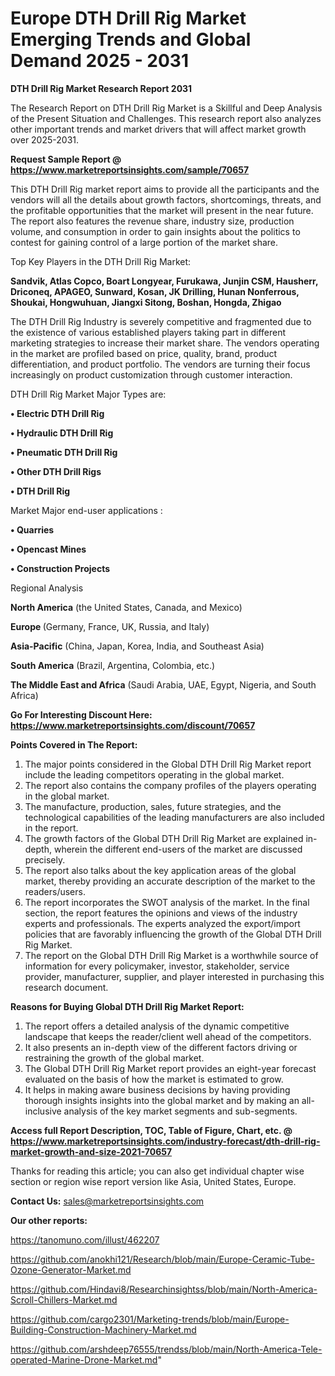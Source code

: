 # Europe DTH Drill Rig Market Emerging Trends and Global Demand 2025 - 2031

<strong>DTH Drill Rig Market Research Report 2031</strong>

The Research Report on DTH Drill Rig Market is a Skillful and Deep Analysis of the Present Situation and Challenges. This research report also analyzes other important trends and market drivers that will affect market growth over 2025-2031.

<strong>Request Sample Report @ <a href=https://www.marketreportsinsights.com/sample/70657>https://www.marketreportsinsights.com/sample/70657</a></strong>

This DTH Drill Rig market report aims to provide all the participants and the vendors will all the details about growth factors, shortcomings, threats, and the profitable opportunities that the market will present in the near future. The report also features the revenue share, industry size, production volume, and consumption in order to gain insights about the politics to contest for gaining control of a large portion of the market share.

Top Key Players in the DTH Drill Rig Market:

<strong>Sandvik, Atlas Copco, Boart Longyear, Furukawa, Junjin CSM, Hausherr, Driconeq, APAGEO, Sunward, Kosan, JK Drilling, Hunan Nonferrous, Shoukai, Hongwuhuan, Jiangxi Sitong, Boshan, Hongda, Zhigao</strong>

The DTH Drill Rig Industry is severely competitive and fragmented due to the existence of various established players taking part in different marketing strategies to increase their market share. The vendors operating in the market are profiled based on price, quality, brand, product differentiation, and product portfolio. The vendors are turning their focus increasingly on product customization through customer interaction.

DTH Drill Rig Market Major Types are:

<strong>• Electric DTH Drill Rig

• Hydraulic DTH Drill Rig

• Pneumatic DTH Drill Rig

• Other DTH Drill Rigs

• DTH Drill Rig</strong>

Market Major end-user applications :

<strong>• Quarries

• Opencast Mines

• Construction Projects</strong>

Regional Analysis

</u><strong><b>North America</b></strong> (the United States, Canada, and Mexico)

<strong><b>Europe </b></strong>(Germany, France, UK, Russia, and Italy)

<strong><b>Asia-Pacific</b></strong> (China, Japan, Korea, India, and Southeast Asia)

<strong><b>South America</b></strong> (Brazil, Argentina, Colombia, etc.)

<strong><b>The Middle East and Africa</b></strong> (Saudi Arabia, UAE, Egypt, Nigeria, and South Africa)

<strong>Go For Interesting Discount Here: <a href=https://www.marketreportsinsights.com/discount/70657>https://www.marketreportsinsights.com/discount/70657</a></strong>

<strong>Points Covered in The Report:</strong>
<ol>
  <li>The major points considered in the Global DTH Drill Rig Market report include the leading competitors operating in the global market.</li>
  <li>The report also contains the company profiles of the players operating in the global market.</li>
  <li>The manufacture, production, sales, future strategies, and the technological capabilities of the leading manufacturers are also included in the report.</li>
  <li>The growth factors of the Global DTH Drill Rig Market are explained in-depth, wherein the different end-users of the market are discussed precisely.</li>
  <li>The report also talks about the key application areas of the global market, thereby providing an accurate description of the market to the readers/users.</li>
  <li>The report incorporates the SWOT analysis of the market. In the final section, the report features the opinions and views of the industry experts and professionals. The experts analyzed the export/import policies that are favorably influencing the growth of the Global DTH Drill Rig Market.</li>
  <li>The report on the Global DTH Drill Rig Market is a worthwhile source of information for every policymaker, investor, stakeholder, service provider, manufacturer, supplier, and player interested in purchasing this research document.</li>
</ol>
<strong>Reasons for Buying Global DTH Drill Rig Market Report:</strong>

<ol>
  <li>The report offers a detailed analysis of the dynamic competitive landscape that keeps the reader/client well ahead of the competitors.</li>
  <li>It also presents an in-depth view of the different factors driving or restraining the growth of the global market.</li>
  <li>The Global DTH Drill Rig Market report provides an eight-year forecast evaluated on the basis of how the market is estimated to grow.</li>
  <li>It helps in making aware business decisions by having providing thorough insights insights into the global market and by making an all-inclusive analysis of the key market segments and sub-segments.</li>
</ol>
<strong>Access full Report Description, TOC, Table of Figure, Chart, etc. @ <a href=https://www.marketreportsinsights.com/industry-forecast/dth-drill-rig-market-growth-and-size-2021-70657>https://www.marketreportsinsights.com/industry-forecast/dth-drill-rig-market-growth-and-size-2021-70657</a></strong>


Thanks for reading this article; you can also get individual chapter wise section or region wise report version like Asia, United States, Europe.

<strong>Contact Us:</strong>
sales@marketreportsinsights.com

<strong>Our other reports:</strong>

<a href=https://tanomuno.com/illust/462207>https://tanomuno.com/illust/462207</a>

<a href=https://github.com/anokhi121/Research/blob/main/Europe-Ceramic-Tube-Ozone-Generator-Market.md>https://github.com/anokhi121/Research/blob/main/Europe-Ceramic-Tube-Ozone-Generator-Market.md</a>

<a href=https://github.com/Hindavi8/Researchinsightss/blob/main/North-America-Scroll-Chillers-Market.md>https://github.com/Hindavi8/Researchinsightss/blob/main/North-America-Scroll-Chillers-Market.md</a>

<a href=https://github.com/cargo2301/Marketing-trends/blob/main/Europe-Building-Construction-Machinery-Market.md>https://github.com/cargo2301/Marketing-trends/blob/main/Europe-Building-Construction-Machinery-Market.md</a>

<a href=https://github.com/arshdeep76555/trendss/blob/main/North-America-Tele-operated-Marine-Drone-Market.md>https://github.com/arshdeep76555/trendss/blob/main/North-America-Tele-operated-Marine-Drone-Market.md</a>"
